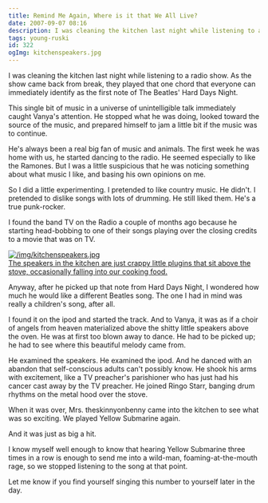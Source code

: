 ```yaml
---
title: Remind Me Again, Where is it that We All Live?
date: 2007-09-07 08:16
description: I was cleaning the kitchen last night while listening to a radio show.  As the show came back from break, they played that one chord that everyone can immediately identify as the first note of The Beatles' Hard Days Night.  This single bit of music in a universe of unintelligible talk immediately caught Vanya's attention.  He stopped what he was doing, looked toward the source of the music, and prepared himself to jam a little bit if the music was to continue.
tags: young-ruski
id: 322
ogImg: kitchenspeakers.jpg
---
```

I was cleaning the kitchen last night while listening to a radio show.  As the show came back from break, they played that one chord that everyone can immediately identify as the first note of The Beatles' Hard Days Night.

This single bit of music in a universe of unintelligible talk immediately caught Vanya's attention.  He stopped what he was doing, looked toward the source of the music, and prepared himself to jam a little bit if the music was to continue.

He's always been a real big fan of music and animals.  The first week he was home with us, he started dancing to the radio.  He seemed especially to like the Ramones.  But I was a little suspicious that he was noticing something about what music I like, and basing his own opinions on me.

So I did a little experimenting.  I pretended to like country music.  He didn't.  I pretended to dislike songs with lots of drumming.  He still liked them.  He's a true punk-rocker.

I found the band TV on the Radio a couple of months ago because he starting head-bobbing to one of their songs playing over the closing credits to a movie that was on TV.

<a class="lightview alignright" href="/img/kitchenspeakers.jpg" data-lightview-caption="The speakers in the kitchen are just crappy little plugins that sit above the stove, occasionally falling into our cooking food.
" data-lightview-group="group1" ><img src="/img/kitchenspeakers.jpg" alt="/img/kitchenspeakers.jpg"><br><span class="caption">The speakers in the kitchen are just crappy little plugins that sit above the stove, occasionally falling into our cooking food.
</span></a>

Anyway, after he picked up that note from Hard Days Night, I wondered how much he would like a different Beatles song.  The one I had in mind was really a children's song, after all.

I found it on the ipod and started the track.  And to Vanya, it was as if a choir of angels from heaven materialized above the shitty little speakers above the oven.  He was at first too blown away to dance.  He had to be picked up; he had to see where this beautiful melody came from.

He examined the speakers.  He examined the ipod.  And he danced with an abandon that self-conscious adults can't possibly know.  He shook his arms with excitement, like a TV preacher's parishioner who has just had his cancer cast away by the TV preacher.  He joined Ringo Starr, banging drum rhythms on the metal hood over the stove.

When it was over, Mrs. theskinnyonbenny came into the kitchen to see what was so exciting.  We played Yellow Submarine again.

And it was just as big a hit.

I know myself well enough to know that hearing Yellow Submarine three times in a row is enough to send me into a wild-man, foaming-at-the-mouth rage, so we stopped listening to the song at that point.

Let me know if you find yourself singing this number to yourself later in the day.